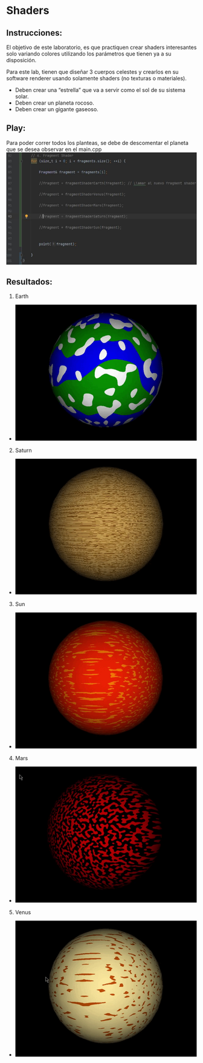 # Shaders

## Instrucciones:

El objetivo de este laboratorio, es que practiquen crear shaders interesantes solo variando colores utilizando los parámetros que tienen ya a su disposición.

Para este lab, tienen que diseñar 3 cuerpos celestes y crearlos en su software renderer usando solamente shaders (no texturas o materiales).

- Deben crear una “estrella” que va a servir como el sol de su sistema solar. 
- Deben crear un planeta rocoso. 
- Deben crear un gigante gaseoso.


## Play:
Para poder correr todos los planteas, se debe de descomentar el planeta que se desea observar en el main.cpp
![](https://github.com/ManuelR11/LAB_4_Graficas_C/blob/d2a63f3f07ce0bea0b568ffaa0661dffe959f38b/Codigo_comentado.JPG)


## Resultados:
1. Earth
  - ![](https://github.com/ManuelR11/LAB_4_Graficas_C/blob/df0cf496c3fbdf1c92e3d01816b24cf5b749c5fd/Earth.gif)

2. Saturn
  - ![](https://github.com/ManuelR11/LAB_4_Graficas_C/blob/df0cf496c3fbdf1c92e3d01816b24cf5b749c5fd/Saturn.gif)

3. Sun
  - ![](https://github.com/ManuelR11/LAB_4_Graficas_C/blob/df0cf496c3fbdf1c92e3d01816b24cf5b749c5fd/Sun.gif)

4. Mars
  - ![](https://github.com/ManuelR11/LAB_4_Graficas_C/blob/48816753177bfde987762329fb751a5deaefd7e9/Mars.gif)

5. Venus
  - ![](https://github.com/ManuelR11/LAB_4_Graficas_C/blob/df0cf496c3fbdf1c92e3d01816b24cf5b749c5fd/Venus.gif) 
